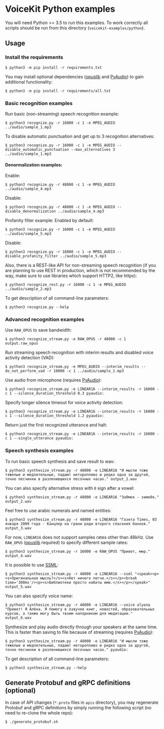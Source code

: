 # VoiceKit Python examples

You will need Python >= 3.5 to run this examples.
To work correctly all scripts should be run from this directory (`voicekit-examples/python`).

## Usage

### Install the requirements

```
$ python3 -m pip install -r requirements.txt
```

You may install optional dependencies ([opuslib](https://github.com/orion-labs/opuslib)
and [PyAudio](https://people.csail.mit.edu/hubert/pyaudio/)) to gain additional functionality:

```
$ python3 -m pip install -r requirements/all.txt
```

### Basic recognition examples

Run basic (non-streaming) speech recognition example:

```
$ python3 recognize.py -r 16000 -c 1 -e MPEG_AUDIO ../audio/sample_1.mp3
```

To disable automatic punctuation and get up to 3 recognition alternatives:

```
$ python3 recognize.py -r 16000 -c 1 -e MPEG_AUDIO --disable_automatic_punctuation --max_alternatives 3 ../audio/sample_1.mp3
```

#### Denormalization examples:

Enable:

```
$ python3 recognize.py -r 48000 -c 1 -e MPEG_AUDIO ../audio/sample_4.mp3
```

Disable:

```
$ python3 recognize.py -r 48000 -c 1 -e MPEG_AUDIO --disable_denormalization ../audio/sample_4.mp3
```

Profanity filter example:
Enabled by default:
```
$ python3 recognize.py -r 16000 -c 1 -e MPEG_AUDIO ../audio/sample_5.mp3
```

Disable:
```
$ python3 recognize.py -r 16000 -c 1 -e MPEG_AUDIO --disable_profanity_filter ../audio/sample_5.mp3
```

Also, there is a REST-like API for non-streaming speech recognition (if you are planning to use REST in production, which is not recommended by the way, make sure to use libraries which support HTTP2, like httpx):

```
$ python3 recognize_rest.py -r 16000 -c 1 -e MPEG_AUDIO ../audio/sample_2.mp3
```

To get description of all command-line parameters:

```
$ python3 recognize.py --help
```

### Advanced recognition examples

Use `RAW_OPUS` to save bandwidth:

```
$ python3 recognize_stream.py -e RAW_OPUS -r 48000 -c 1 output.raw_opus
```

Run streaming speech recognition with interim results and disabled voice activity detection (VAD):

```
$ python3 recognize_stream.py -e MPEG_AUDIO --interim_results --do_not_perform_vad -r 16000 -c 1 ../audio/sample_1.mp3
```

Use audio from microphone (requires [PyAudio](https://people.csail.mit.edu/hubert/pyaudio/)):

```
$ python3 recognize_stream.py -e LINEAR16 --interim_results -r 16000 -c 1 --silence_duration_threshold 0.3 pyaudio:
```

Specify longer silence timeout for voice activity detection:

```
$ python3 recognize_stream.py -e LINEAR16 --interim_results -r 16000 -c 1 --silence_duration_threshold 1.2 pyaudio:
```

Return just the first recognized utterance and halt:

```
$ python3 recognize_stream.py -e LINEAR16 --interim_results -r 16000 -c 1 --single_utterance pyaudio:
```

### Speech synthesis examples

To run basic speech synthesis and save result to wav:

```
$ python3 synthesize_stream.py -r 48000 -e LINEAR16 "И мысли тоже тяжелые и медлительные, падают неторопливо и редко одна за другой, точно песчинки в разленившихся песочных часах." output_1.wav
```

You can also specify alternative stress with `0` sign after a vowel:

```
$ python3 synthesize_stream.py -r 48000 -e LINEAR16 "За0мок - замо0к." output_2.wav
```

Feel free to use arabic numerals and named entities:

```
$ python3 synthesize_stream.py -r 48000 -e LINEAR16 "Газета Times, 03 января 2009 года - Канцлер на грани ради второго спасения банков." output_3.wav
```

For now, `LINEAR16` does not support samples rates other than 48kHz.
Use `RAW_OPUS` ([opuslib](https://github.com/orion-labs/opuslib) required) to specify different sample rates:

```
$ python3 synthesize_stream.py -r 16000 -e RAW_OPUS "Привет, мир." output_4.wav
```

It is possible to use [SSML](https://en.wikipedia.org/wiki/Speech_Synthesis_Markup_Language):

```
$ python3 synthesize_stream.py -r 48000 -e LINEAR16 --ssml "<speak><p><s>Оригинальная мысль?</s><s>Нет ничего легче.</s></p><break time='300ms'/><p><s>Библиотеки просто набиты ими.</s></p></speak>" output_5.wav
```

You can also specify voice name:

```
$ python3 synthesize_stream.py -r 48000 -e LINEAR16 --voice alyona "Привет! Я Алёна. Я помогу в озвучке книг, новостей, образовательных курсов, а также могу быть твоим напарником для медитации." output_6.wav
```

Synthesize and play audio directly through your speakers at the same time.
This is faster than saving to file because of streaming (requires [PyAudio](https://people.csail.mit.edu/hubert/pyaudio/)):

```
$ python3 synthesize_stream.py -r 48000 -e LINEAR16 "И мысли тоже тяжелые и медлительные, падают неторопливо и редко одна за другой, точно песчинки в разленившихся песочных часах." pyaudio:
```

To get description of all command-line parameters:

```
$ python3 synthesize_stream.py --help
```

## Generate Protobuf and gRPC definitions (optional)

In case of API changes (`*.proto` files in `apis` directory),
you may regenerate Protobuf and gRPC definitions by simply running the following script
(no need to re-clone the whole repo):

```
$ ./generate_protobuf.sh
```

